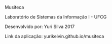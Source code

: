 Musiteca

Laboratório de Sistemas da Informação I - UFCG

Desenvolvido por: Yuri Silva 2017

Link da aplicação: yurikelvin.github.io/musiteca
